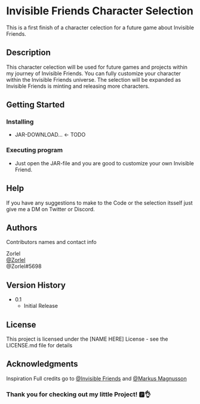 # Invisible Friends Character Selection

This is a first finish of a character celection for a future game about Invisible Friends.

## Description

This character celection will be used for future games and projects within my journey of Invisible Friends.
You can fully customize your character within the Invisible Friends universe. 
The selection will be expanded as Invisible Friends is minting and releasing more characters.

## Getting Started

### Installing

* JAR-DOWNLOAD... <- TODO

### Executing program

* Just open the JAR-file and you are good to customize your own Invisible Friend.

## Help

If you have any suggestions to make to the Code or the selection itsself just give me a DM on Twitter or Discord.

## Authors

Contributors names and contact info

Zorlel  
[@Zorlel](https://twitter.com/Zorlel1)  
@Zorlel#5698

## Version History

* 0.1
    * Initial Release

## License

This project is licensed under the [NAME HERE] License - see the LICENSE.md file for details

## Acknowledgments

Inspiration
Full credits go to [@Invisible Friends](https://twitter.com/InvsbleFriends) and [@Markus Magnusson](https://twitter.com/MotionMarkus)


### Thank you for checking out my little Project! 🅿👌
